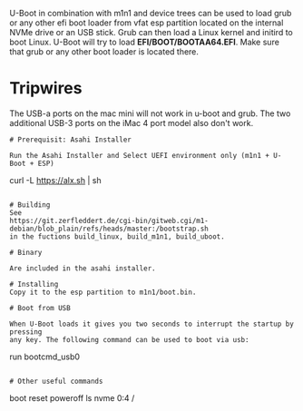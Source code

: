 U-Boot in combination with m1n1 and device trees can be used to load grub or
any other efi boot loader from vfat esp partition located on the internal NVMe drive
or an USB stick. Grub can then load a Linux kernel and initird to boot Linux. U-Boot will try to load **EFI/BOOT/BOOTAA64.EFI**.
Make sure that grub or any other boot loader is located there.

# Tripwires

The USB-a ports on the mac mini will not work in u-boot and grub. The two additional USB-3 ports on the iMac 4 port model also don't work.

```
# Prerequisit: Asahi Installer

Run the Asahi Installer and Select UEFI environment only (m1n1 + U-Boot + ESP)
```
curl -L https://alx.sh | sh
```

# Building
See
https://git.zerfleddert.de/cgi-bin/gitweb.cgi/m1-debian/blob_plain/refs/heads/master:/bootstrap.sh
in the fuctions build_linux, build_m1n1, build_uboot.

# Binary

Are included in the asahi installer.

# Installing
Copy it to the esp partition to m1n1/boot.bin.

# Boot from USB

When U-Boot loads it gives you two seconds to interrupt the startup by pressing
any key. The following command can be used to boot via usb:

```
run bootcmd_usb0
```

# Other useful commands

```
boot
reset
poweroff
ls nvme 0:4 /
```

